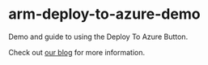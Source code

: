 # arm-deploy-to-azure-demo

Demo and guide to using the Deploy To Azure Button. 

Check out [our blog](https://blog.tallan.com/) for more information.